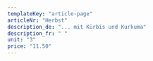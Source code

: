 ```yaml
---
templateKey: "article-page"
articleNr: "Herbst"
description_de: "... mit Kürbis und Kurkuma"
description_fr: " "
unit: "3"
price: "11.50"
---
```

